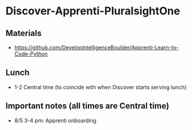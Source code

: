 # Discover-Apprenti-PluralsightOne

## Materials
* https://github.com/DevelopIntelligenceBoulder/Apprenti-Learn-to-Code-Python
  
## Lunch
* 1-2 Central time (to coincide with when Discover starts serving lunch)

## Important notes (all times are Central time)
* 8/5 3-4 pm: Apprenti onboarding
